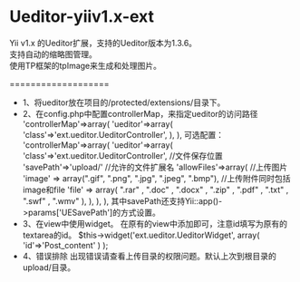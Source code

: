 Ueditor-yiiv1.x-ext
===================

Yii v1.x 的Ueditor扩展，支持的Ueditor版本为1.3.6。<br>
支持自动的缩略图管理。<br>
使用TP框架的tpImage来生成和处理图片。

===================
<ul>
<li>
1、将ueditor放在项目的/protected/extensions/目录下。
</li>
<li>
2、在config.php中配置controllerMap，来指定ueditor的访问路径
	'controllerMap'=>array(
		'ueditor'=>array(
			'class'=>'ext.ueditor.UeditorController',
		),
	),
	可选配置：
    'controllerMap'=>array(
        'ueditor'=>array(
            'class'=>'ext.ueditor.UeditorController',
            //文件保存位置
            'savePath'=>'upload/'
            //允许的文件扩展名
            'allowFiles'=>array(
                //上传图片
                'image' => array(".gif", ".png", ".jpg", ".jpeg", ".bmp"),
                //上传附件同时包括 image和file
                'file' => array( ".rar" , ".doc" , ".docx" , ".zip" , ".pdf" , ".txt" , ".swf" , ".wmv" ),
            ),
        ),
    ),
    其中savePath还支持Yii::app()->params['UESavePath']的方式设置。
</li>
<li>
3、在view中使用widget。
    在原有的view中添加即可，注意id填写为原有的textarea的id。
    $this->widget('ext.ueditor.UeditorWidget',
            array(
                    'id'=>'Post_content'
            )
    );
</li>
<li>
4、错误排除
出现错误请查看上传目录的权限问题。默认上次到根目录的upload/目录。
</li>